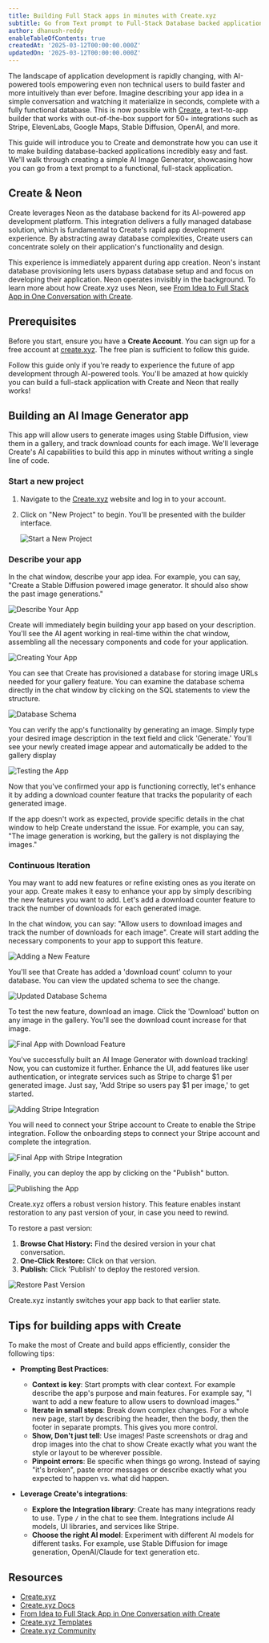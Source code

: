 ```yaml
---
title: Building Full Stack apps in minutes with Create.xyz
subtitle: Go from Text prompt to Full-Stack Database backed applications in minutes with Create.xyz
author: dhanush-reddy
enableTableOfContents: true
createdAt: '2025-03-12T00:00:00.000Z'
updatedOn: '2025-03-12T00:00:00.000Z'
---
```


The landscape of application development is rapidly changing, with AI-powered tools empowering even non technical users to build faster and more intuitively than ever before. Imagine describing your app idea in a simple conversation and watching it materialize in seconds, complete with a fully functional database. This is now possible with [Create](https://create.xyz), a text-to-app builder that works with out-of-the-box support for 50+ integrations such as Stripe, ElevenLabs, Google Maps, Stable Diffusion, OpenAI, and more.

This guide will introduce you to Create and demonstrate how you can use it to make building database-backed applications incredibly easy and fast. We'll walk through creating a simple AI Image Generator, showcasing how you can go from a text prompt to a functional, full-stack application.

## Create & Neon

Create leverages Neon as the database backend for its AI-powered app development platform. This integration delivers a fully managed database solution, which is fundamental to Create's rapid app development experience. By abstracting away database complexities, Create users can concentrate solely on their application's functionality and design.

This experience is immediately apparent during app creation. Neon's instant database provisioning lets users bypass database setup and and focus on developing their application. Neon operates invisibly in the background. To learn more about how Create.xyz uses Neon, see [From Idea to Full Stack App in One Conversation with Create](/blog/from-idea-to-full-stack-app-in-one-conversation-with-create).

## Prerequisites

Before you start, ensure you have a **Create Account**. You can sign up for a free account at [create.xyz](https://create.xyz/). The free plan is sufficient to follow this guide.

<Admonition type="important" title="Vibe Coding Ahead 😎">
Follow this guide only if you're ready to experience the future of app development through AI-powered tools. You'll be amazed at how quickly you can build a full-stack application with Create and Neon that really works!
</Admonition>

## Building an AI Image Generator app

This app will allow users to generate images using Stable Diffusion, view them in a gallery, and track download counts for each image. We'll leverage Create's AI capabilities to build this app in minutes without writing a single line of code.

### Start a new project

1. Navigate to the [Create.xyz](https://create.xyz) website and log in to your account.
2. Click on "New Project" to begin. You'll be presented with the builder interface.

   ![Start a New Project](/docs/guides/create_xyz_new_project.png)

### Describe your app

In the chat window, describe your app idea. For example, you can say, "Create a Stable Diffusion powered image generator. It should also show the past image generations."

![Describe Your App](/docs/guides/create_xyz_describe_app.png)

Create will immediately begin building your app based on your description. You'll see the AI agent working in real-time within the chat window, assembling all the necessary components and code for your application.

![Creating Your App](/docs/guides/create_xyz_inital_app.png)

You can see that Create has provisioned a database for storing image URLs needed for your gallery feature. You can examine the database schema directly in the chat window by clicking on the SQL statements to view the structure.

![Database Schema](/docs/guides/create_xyz_database_schema.png)

You can verify the app's functionality by generating an image. Simply type your desired image description in the text field and click 'Generate.' You'll see your newly created image appear and automatically be added to the gallery display

![Testing the App](/docs/guides/create_xyz_test_app_working.png)

Now that you've confirmed your app is functioning correctly, let's enhance it by adding a download counter feature that tracks the popularity of each generated image.

<Admonition type="note">
If the app doesn't work as expected, provide specific details in the chat window to help Create understand the issue. For example, you can say, "The image generation is working, but the gallery is not displaying the images."
</Admonition>

### Continuous Iteration

You may want to add new features or refine existing ones as you iterate on your app. Create makes it easy to enhance your app by simply describing the new features you want to add. Let's add a download counter feature to track the number of downloads for each generated image.

In the chat window, you can say: "Allow users to download images and track the number of downloads for each image". Create will start adding the necessary components to your app to support this feature.

![Adding a New Feature](/docs/guides/create_xyz_add_new_feature.jpeg)

You'll see that Create has added a 'download count' column to your database. You can view the updated schema to see the change.

![Updated Database Schema](/docs/guides/create_xyz_updated_database_schema.png)

To test the new feature, download an image. Click the 'Download' button on any image in the gallery. You'll see the download count increase for that image.

![Final App with Download Feature](/docs/guides/create_xyz_final_app.png)

You've successfully built an AI Image Generator with download tracking! Now, you can customize it further. Enhance the UI, add features like user authentication, or integrate services such as Stripe to charge $1 per generated image. Just say, 'Add Stripe so users pay $1 per image,' to get started.

![Adding Stripe Integration](/docs/guides/create_xyz_add_stripe.png)

<Admonition type="note">
You will need to connect your Stripe account to Create to enable the Stripe integration. Follow the onboarding steps to connect your Stripe account and complete the integration.
</Admonition>

![Final App with Stripe Integration](/docs/guides/create_xyz_final_app_with_stripe.png)

Finally, you can deploy the app by clicking on the "Publish" button.

![Publishing the App](/docs/guides/create_xyz_publish_app.png)

<Admonition type="note" title="Version history for restoring a past version of your app">

Create.xyz offers a robust version history. This feature enables instant restoration to any past version of your, in case you need to rewind.

To restore a past version:

1. **Browse Chat History:** Find the desired version in your chat conversation.
2. **One-Click Restore:** Click on that version.
3. **Publish:** Click 'Publish' to deploy the restored version.

![Restore Past Version](/docs/guides/create_xyz_restore_project.png)

Create.xyz instantly switches your app back to that earlier state.
</Admonition>

## Tips for building apps with Create

To make the most of Create and build apps efficiently, consider the following tips:

- **Prompting Best Practices**:

  - **Context is key**: Start prompts with clear context. For example describe the app's purpose and main features. For example say, "I want to add a new feature to allow users to download images."
  - **Iterate in small steps**: Break down complex changes. For a whole new page, start by describing the header, then the body, then the footer in separate prompts. This gives you more control.
  - **Show, Don't just tell**: Use images! Paste screenshots or drag and drop images into the chat to show Create exactly what you want the style or layout to be wherever possible.
  - **Pinpoint errors**: Be specific when things go wrong. Instead of saying "it's broken", paste error messages or describe exactly what you expected to happen vs. what did happen.

- **Leverage Create's integrations**:

  - **Explore the Integration library**: Create has many integrations ready to use. Type `/` in the chat to see them. Integrations include AI models, UI libraries, and services like Stripe.
  - **Choose the right AI model**: Experiment with different AI models for different tasks. For example, use Stable Diffusion for image generation, OpenAI/Claude for text generation etc.

## Resources

- [Create.xyz](https://create.xyz)
- [Create.xyz Docs](https://docs.create.xyz)
- [From Idea to Full Stack App in One Conversation with Create](/blog/from-idea-to-full-stack-app-in-one-conversation-with-create)
- [Create.xyz Templates](https://www.create.xyz/templates)
- [Create.xyz Community](https://www.create.xyz/community)

<NeedHelp />
